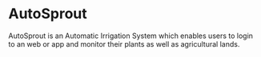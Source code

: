 # AutoSprout

AutoSprout is an Automatic Irrigation System which enables users to login to an web or app and monitor their plants as well as agricultural lands.